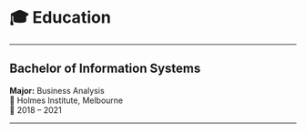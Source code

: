 # 🎓 Education

---

## Bachelor of Information Systems  
**Major:** Business Analysis  
🏫 Holmes Institute, Melbourne  
📅 2018 – 2021

---

